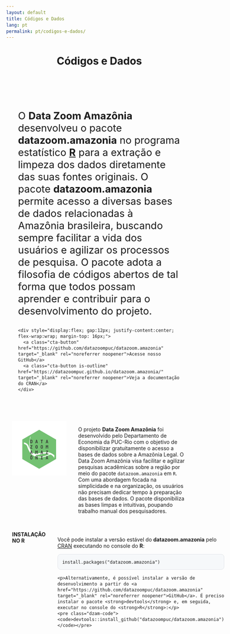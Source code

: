 ```yaml
---
layout: default
title: Códigos e Dados
lang: pt
permalink: pt/codigos-e-dados/
---
```


<header class="entry-header has-text-align-center header-footer-group">
  <div class="entry-header-inner section-inner medium">
    <h1 class="entry-title"><strong>Códigos e Dados</strong></h1>
  </div>
</header>

<!-- HERO -->
<div class="hero hero-docs" style="background-image:url('{{ site.baseurl }}/assets/img/CapaDocumentacao.png'); background-position: 52% 29%; min-height: 500px; display:flex; align-items:center; justify-content:center; padding: 2rem;">
  <div class="hero-content" style="max-width: 840px; background: rgba(255,255,255,0.0);">
    <p style="font-size: 27px;">
      O <strong>Data Zoom Amazônia</strong> desenvolveu o pacote <strong>datazoom.amazonia</strong> no programa estatístico <strong><a href="https://www.r-project.org/" target="_blank" rel="noreferrer noopener">R</a></strong> para a extração e limpeza dos dados diretamente das suas fontes originais. O pacote <strong>datazoom.amazonia</strong> permite acesso a diversas bases de dados relacionadas à Amazônia brasileira, buscando sempre facilitar a vida dos usuários e agilizar os processos de pesquisa. O pacote adota a filosofia de códigos abertos de tal forma que todos possam aprender e contribuir para o desenvolvimento do projeto.
    </p>

    <div style="display:flex; gap:12px; justify-content:center; flex-wrap:wrap; margin-top: 16px;">
      <a class="cta-button" href="https://github.com/datazoompuc/datazoom.amazonia" target="_blank" rel="noreferrer noopener">Acesse nosso GitHub</a>
      <a class="cta-button is-outline" href="https://datazoompuc.github.io/datazoom.amazonia/" target="_blank" rel="noreferrer noopener">Veja a documentação do CRAN</a>
    </div>
  </div>
</div>



<!-- GRID: imagem + descrição -->
<style>
  .dzam-grid{display:grid;grid-template-columns:1fr 2fr;gap:2rem;align-items:start;max-width:1100px;margin:2rem auto;padding:0 1rem}
  @media (max-width: 900px){.dzam-grid{grid-template-columns:1fr}}
  .dzam-figure{margin:0}
  .dzam-figure img{max-width:100%;height:auto;display:block}
  .dzam-title{margin:0}
  .dzam-code{background:#f6f8fa;border:1px solid #e1e4e8;border-radius:8px;padding:12px;overflow:auto}
</style>

<!-- Bloco 1: imagem + descrição -->
<section class="dzam-grid">
  <figure class="dzam-figure">
    <a href="https://github.com/datazoompuc/datazoom.amazonia" target="_blank" rel="noreferrer noopener">
      <img src="https://raw.githubusercontent.com/datazoompuc/datazoom.amazonia/master/logo.png"
           alt="Logotipo do Data Zoom Amazônia" loading="lazy" decoding="async">
    </a>
  </figure>

  <div>
    <p>O projeto <strong>Data Zoom Amazônia</strong> foi desenvolvido pelo Departamento de Economia da PUC-Rio com o objetivo de disponibilizar gratuitamente o acesso a bases de dados sobre a Amazônia Legal. O Data Zoom Amazônia visa facilitar e agilizar pesquisas acadêmicas sobre a região por meio do pacote <code>datazoom.amazonia</code> em <code>R</code>. Com uma abordagem focada na simplicidade e na organização, os usuários não precisam dedicar tempo à preparação das bases de dados. O pacote disponibiliza as bases limpas e intuitivas, poupando trabalho manual dos pesquisadores.</p>
  </div>
</section>

<!-- Bloco 2: título + instruções de instalação -->
<section class="dzam-grid">
  <div>
    <h4 class="dzam-title" id="instalacao-r">INSTALAÇÃO NO R</h4>
  </div>

  <div>
    <p>Você pode instalar a versão estável do <strong>datazoom.amazonia</strong> pelo <a href="https://cran.r-project.org/web/packages/datazoom.amazonia/index.html" target="_blank" rel="noreferrer noopener">CRAN</a> executando no console do <strong>R</strong>:</p>
    <pre class="dzam-code"><code>install.packages("datazoom.amazonia")</code></pre>

    <p>Alternativamente, é possível instalar a versão de desenvolvimento a partir do <a href="https://github.com/datazoompuc/datazoom.amazonia" target="_blank" rel="noreferrer noopener">GitHub</a>. É preciso instalar o pacote <strong>devtools</strong> e, em seguida, executar no console do <strong>R</strong>:</p>
    <pre class="dzam-code"><code>devtools::install_github("datazoompuc/datazoom.amazonia")</code></pre>
  </div>
</section>
